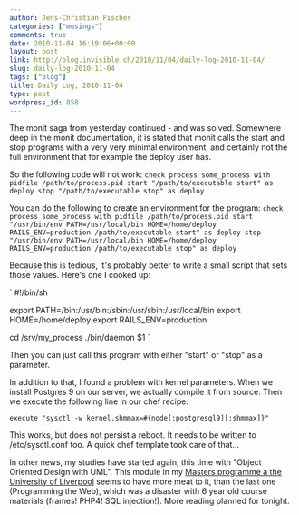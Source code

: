 ```yaml
---
author: Jens-Christian Fischer
categories: ["musings"]
comments: true
date: 2010-11-04 16:19:06+00:00
layout: post
link: http://blog.invisible.ch/2010/11/04/daily-log-2010-11-04/
slug: daily-log-2010-11-04
tags: ["blog"]
title: Daily Log, 2010-11-04
type: post
wordpress_id: 858
---
```


The monit saga from yesterday continued - and was solved. Somewhere deep in the monit documentation, it is stated that monit calls the start and stop programs with a very very minimal environment, and certainly not the full environment that for example the deploy user has.

So the following code will not work:
`
check process some_process with pidfile /path/to/process.pid
  start "/path/to/executable start" as deploy
  stop "/path/to/executable stop" as deploy
`

You can do the following to create an environment for the program:
`
check process some_process with pidfile /path/to/process.pid
  start "/usr/bin/env PATH=/usr/local/bin HOME=/home/deploy RAILS_ENV=production /path/to/executable start" as deploy
  stop "/usr/bin/env PATH=/usr/local/bin HOME=/home/deploy RAILS_ENV=production /path/to/executable stop" as deploy
`

Because this is tedious, it's probably better to write a small script that sets those values. Here's one I cooked up:

`
#!/bin/sh

export PATH=/bin:/usr/bin:/sbin:/usr/sbin:/usr/local/bin
export HOME=/home/deploy 
export RAILS_ENV=production

cd /srv/my_process
./bin/daemon $1
`

Then you can just call this program with either "start" or "stop" as a parameter.

In addition to that, I found a problem with kernel parameters. When we install Postgres 9 on our server, we actually compile it from source. Then we execute the following line in our chef recipe:

`
execute "sysctl -w kernel.shmmax=#{node[:postgresql9][:shmmax]}"
`

This works, but does not persist a reboot. It needs to be written to /etc/sysctl.conf too. A quick chef template took care of that...

In other news, my studies have started again, this time with "Object Oriented Design with UML". This module in my [Masters programme a the University of Liverpool](http://www.uol.ohecampus.com/index.php?mod=dcp&act=navigationindex&navigationid=79) seems to have more meat to it, than the last one (Programming the Web), which was a disaster with 6 year old course materials (frames! PHP4! SQL injection!). More reading planned for tonight. 
